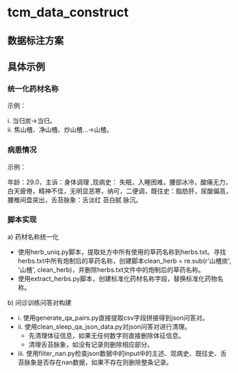 # tcm_data_construct
## 数据标注方案
## 具体示例
### 统一化药材名称
示例：

i.	当归炭->当归。\
ii.	焦山楂、净山楂、炒山楂...->山楂。
### 病患情况
示例：

年龄：29.0，主诉：身体调理 ,现病史： 失眠，入睡困难，腰部冰冷，酸痛无力，白天疲倦，精神不佳，无明显恶寒，纳可，二便调，既往史：脂肪肝，尿酸偏高，腰椎间盘突出，舌苔脉象：舌淡红 苔白腻 脉沉。
### 脚本实现

a)	药材名称统一化
* 使用herb_uniq.py脚本，提取处方中所有使用的草药名称到herbs.txt。寻找herbs.txt中所有炮制后的草药名称，创建脚本clean_herb = re.sub(r'山楂炭', '山楂', clean_herb)，并删除herbs.txt文件中的炮制后的草药名称。
* 使用extract_herbs.py脚本，创建标准化药材名称字段，替换标准化药物名称。

b)	问诊训练问答对构建
* i.	使用generate_qa_pairs.py直接提取csv字段拼接得到json问答对。
* ii.	使用clean_sleep_qa_json_data.py对json问答对进行清理。
    * 先清理体征信息，如果无任何数字则直接删除体征信息。
    * 清理舌苔脉象，如没有记录则删除相应部分。
* iii. 使用filter_nan.py检查json数据中的input中的主述、现病史、既往史、舌苔脉象是否存在nan数据，如果不存在则删除整条记录。

